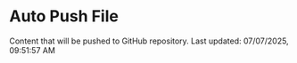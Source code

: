 # Auto Push File

Content that will be pushed to GitHub repository.
Last updated: 07/07/2025, 09:51:57 AM